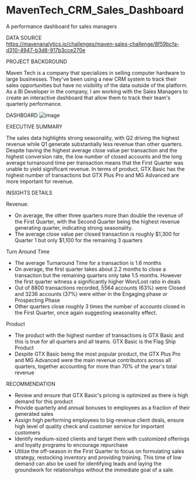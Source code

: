 # MavenTech_CRM_Sales_Dashboard
 A performance dashboard for sales managers

DATA SOURCE  
https://mavenanalytics.io/challenges/maven-sales-challenge/8f59bcfa-d310-4947-b3d8-917b3cce270e 

PROJECT BACKGROUND

Maven Tech is a company that specializes in selling computer hardware to large businesses. They've been using a new CRM system to track their sales opportunities but have no visibility of the data outside of the platform. As a BI Developer in the company, I am working with the Sales Managers to create an interactive dashboard that allow them to track their team's quarterly performance.

DASHBOARD
![image](https://github.com/user-attachments/assets/2b6ae39d-151b-4229-ba76-7d9353368b79)


EXECUTIVE SUMMARY

The sales data highlights strong seasonality, with Q2 driving the highest revenue while Q1 generate substantially less revenue than other quarters. Despite having the highest average close value per transaction and the highest conversion rate, the low number of closed accounts and the long average turnaround time per transaction means that the First Quarter was unable to yield significant revenue. In terms of product, GTX Basic has the highest number of transactions but GTX Plus Pro and MG Advanced are more important for revenue. 

INSIGHTS DETAILS

Revenue:
- On average, the other three quarters more than double the revenue of the First Quarter, with the Second Quarter being the highest revenue generating quarter, indicating strong seasonality. 
- The average close value per closed transaction is roughly $1,300 for Quarter 1 but only $1,100 for the remaining 3 quarters

Turn Around Time
- The average Turnaround Time for a transaction is 1.6 months
- On average, the first quarter takes about 2.2 months to close a transaction but the remaining quarters only take 1.5 months. However the first quarter witness a significantly higher Won/Lost ratio in deals
- Out of 8800 transactions recorded, 5564 accounts (63%) were Closed and 3236 accounts (37%) were either in the Engaging phase or Prospecting Phase
- Other quarters close roughly 3 times the number of accounts closed in the First Quarter, once again suggesting seasonality effect. 

Product
- The product with the highest number of transactions is GTX Basic and this is true for all quarters and all teams. GTX Basic is the Flag Ship Product
- Despite GTX Basic being the most popular product, the GTX Plus Pro and MG Advanced were the main revenue contributors across all quarters, together accounting for more than 70% of the year's total revenue


RECOMMENDATION

- Review and ensure that GTX Basic's pricing is optimized as there is high demand for this product
- Provide quarterly and annual bonuses to employees as a fraction of their generated sales 
- Assign high performing employees to big-revenue client deals, ensure high level of quality check and customer service for important customers
- Identify medium-sized clients and target them with customized offerings and loyalty programs to encourage repurchase
- Utilize the off-season in the First Quarter to focus on formulating sales strategy, restocking inventory and providing training. This time of low demand can also be used for identifying leads and laying the groundwork for relationships without the immediate goal of a sale.
